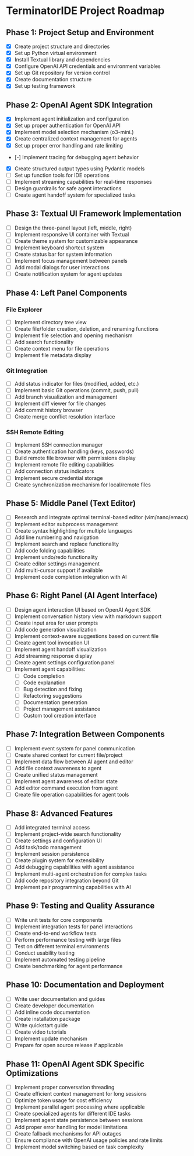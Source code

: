 # TerminatorIDE Project Roadmap

## Phase 1: Project Setup and Environment

- [x] Create project structure and directories
- [x] Set up Python virtual environment
- [x] Install Textual library and dependencies
- [x] Configure OpenAI API credentials and environment variables
- [x] Set up Git repository for version control
- [x] Create documentation structure
- [x] Set up testing framework

## Phase 2: OpenAI Agent SDK Integration

- [x] Implement agent initialization and configuration
- [x] Set up proper authentication for OpenAI API
- [x] Implement model selection mechanism (o3-mini.)
- [x] Create centralized context management for agents
- [x] Set up proper error handling and rate limiting
- [-] Implement tracing for debugging agent behavior
- [x] Create structured output types using Pydantic models
- [ ] Set up function tools for IDE operations
- [ ] Implement streaming capabilities for real-time responses
- [ ] Design guardrails for safe agent interactions
- [ ] Create agent handoff system for specialized tasks

## Phase 3: Textual UI Framework Implementation

- [ ] Design the three-panel layout (left, middle, right)
- [ ] Implement responsive UI container with Textual
- [ ] Create theme system for customizable appearance
- [ ] Implement keyboard shortcut system
- [ ] Create status bar for system information
- [ ] Implement focus management between panels
- [ ] Add modal dialogs for user interactions
- [ ] Create notification system for agent updates

## Phase 4: Left Panel Components

### File Explorer
- [ ] Implement directory tree view
- [ ] Create file/folder creation, deletion, and renaming functions
- [ ] Implement file selection and opening mechanism
- [ ] Add search functionality
- [ ] Create context menu for file operations
- [ ] Implement file metadata display

### Git Integration
- [ ] Add status indicator for files (modified, added, etc.)
- [ ] Implement basic Git operations (commit, push, pull)
- [ ] Add branch visualization and management
- [ ] Implement diff viewer for file changes
- [ ] Add commit history browser
- [ ] Create merge conflict resolution interface

### SSH Remote Editing
- [ ] Implement SSH connection manager
- [ ] Create authentication handling (keys, passwords)
- [ ] Build remote file browser with permissions display
- [ ] Implement remote file editing capabilities
- [ ] Add connection status indicators
- [ ] Implement secure credential storage
- [ ] Create synchronization mechanism for local/remote files

## Phase 5: Middle Panel (Text Editor)

- [ ] Research and integrate optimal terminal-based editor (vim/nano/emacs)
- [ ] Implement editor subprocess management
- [ ] Create syntax highlighting for multiple languages
- [ ] Add line numbering and navigation
- [ ] Implement search and replace functionality
- [ ] Add code folding capabilities
- [ ] Implement undo/redo functionality
- [ ] Create editor settings management
- [ ] Add multi-cursor support if available
- [ ] Implement code completion integration with AI

## Phase 6: Right Panel (AI Agent Interface)

- [ ] Design agent interaction UI based on OpenAI Agent SDK
- [ ] Implement conversation history view with markdown support
- [ ] Create input area for user prompts
- [ ] Add code generation visualization
- [ ] Implement context-aware suggestions based on current file
- [ ] Create agent tool invocation UI
- [ ] Implement agent handoff visualization
- [ ] Add streaming response display
- [ ] Create agent settings configuration panel
- [ ] Implement agent capabilities:
  - [ ] Code completion
  - [ ] Code explanation
  - [ ] Bug detection and fixing
  - [ ] Refactoring suggestions
  - [ ] Documentation generation
  - [ ] Project management assistance
  - [ ] Custom tool creation interface

## Phase 7: Integration Between Components

- [ ] Implement event system for panel communication
- [ ] Create shared context for current file/project
- [ ] Implement data flow between AI agent and editor
- [ ] Add file context awareness to agent
- [ ] Create unified status management
- [ ] Implement agent awareness of editor state
- [ ] Add editor command execution from agent
- [ ] Create file operation capabilities for agent tools

## Phase 8: Advanced Features

- [ ] Add integrated terminal access
- [ ] Implement project-wide search functionality
- [ ] Create settings and configuration UI
- [ ] Add task/todo management
- [ ] Implement session persistence
- [ ] Create plugin system for extensibility
- [ ] Add debugging capabilities with agent assistance
- [ ] Implement multi-agent orchestration for complex tasks
- [ ] Add code repository integration beyond Git
- [ ] Implement pair programming capabilities with AI

## Phase 9: Testing and Quality Assurance

- [ ] Write unit tests for core components
- [ ] Implement integration tests for panel interactions
- [ ] Create end-to-end workflow tests
- [ ] Perform performance testing with large files
- [ ] Test on different terminal environments
- [ ] Conduct usability testing
- [ ] Implement automated testing pipeline
- [ ] Create benchmarking for agent performance

## Phase 10: Documentation and Deployment

- [ ] Write user documentation and guides
- [ ] Create developer documentation
- [ ] Add inline code documentation
- [ ] Create installation package
- [ ] Write quickstart guide
- [ ] Create video tutorials
- [ ] Implement update mechanism
- [ ] Prepare for open source release if applicable

## Phase 11: OpenAI Agent SDK Specific Optimizations

- [ ] Implement proper conversation threading
- [ ] Create efficient context management for long sessions
- [ ] Optimize token usage for cost efficiency
- [ ] Implement parallel agent processing where applicable
- [ ] Create specialized agents for different IDE tasks
- [ ] Implement agent state persistence between sessions
- [ ] Add proper error handling for model limitations
- [ ] Create fallback mechanisms for API outages
- [ ] Ensure compliance with OpenAI usage policies and rate limits
- [ ] Implement model switching based on task complexity
